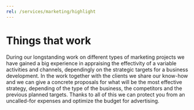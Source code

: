 ```yaml
---
rel: /services/marketing/highlight
---
```

# Things that work
During our longstanding work on different types of marketing projects we have gained a big experience in appraising the effectivity of a variable activities and channels, dependingly on the strategic targets for a business development. In the work together with the clients we share our know-how and we can give a concrete proposals for what will be the most effective strategy, depending of the type of the business, the competitors and the previous planned targets. Thanks to all of this we can protect you from an uncalled-for expenses and optimize the budget for advertising.